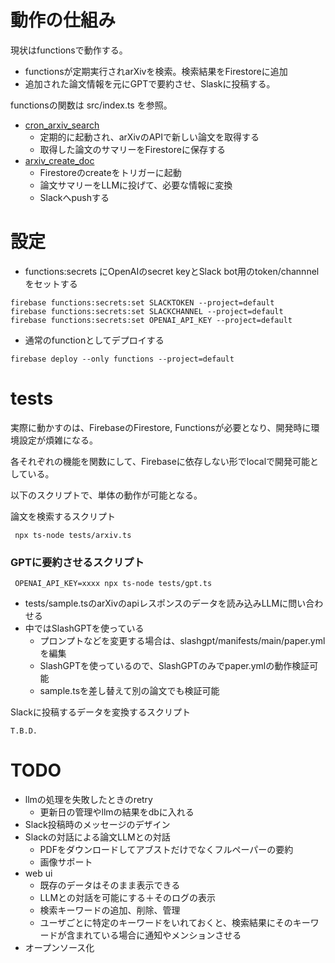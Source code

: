 

# 動作の仕組み

現状はfunctionsで動作する。

- functionsが定期実行されarXivを検索。検索結果をFirestoreに追加
- 追加された論文情報を元にGPTで要約させ、Slaskに投稿する。

functionsの関数は src/index.ts を参照。

- [cron_arxiv_search](./src/functions/arxiv/search.ts)
  - 定期的に起動され、arXivのAPIで新しい論文を取得する
  - 取得した論文のサマリーをFirestoreに保存する
- [arxiv_create_doc](./src/functions/arxiv/create_doc.ts)
  - Firestoreのcreateをトリガーに起動
  - 論文サマリーをLLMに投げて、必要な情報に変換
  - Slackへpushする

# 設定
- functions:secrets にOpenAIのsecret keyとSlack bot用のtoken/channnelをセットする
```
firebase functions:secrets:set SLACKTOKEN --project=default
firebase functions:secrets:set SLACKCHANNEL --project=default
firebase functions:secrets:set OPENAI_API_KEY --project=default
```

- 通常のfunctionとしてデプロイする
```
firebase deploy --only functions --project=default
```

# tests

実際に動かすのは、FirebaseのFirestore, Functionsが必要となり、開発時に環境設定が煩雑になる。

各それぞれの機能を関数にして、Firebaseに依存しない形でlocalで開発可能としている。

以下のスクリプトで、単体の動作が可能となる。

論文を検索するスクリプト

```
 npx ts-node tests/arxiv.ts
```

### GPTに要約させるスクリプト

```
 OPENAI_API_KEY=xxxx npx ts-node tests/gpt.ts
```

- tests/sample.tsのarXivのapiレスポンスのデータを読み込みLLMに問い合わせる
- 中ではSlashGPTを使っている
  - プロンプトなどを変更する場合は、slashgpt/manifests/main/paper.yml を編集
  - SlashGPTを使っているので、SlashGPTのみでpaper.ymlの動作検証可能
  - sample.tsを差し替えて別の論文でも検証可能

Slackに投稿するデータを変換するスクリプト

```
T.B.D.
```

# TODO

- llmの処理を失敗したときのretry
  - 更新日の管理やllmの結果をdbに入れる
- Slack投稿時のメッセージのデザイン
- Slackの対話による論文LLMとの対話
  - PDFをダウンロードしてアブストだけでなくフルペーパーの要約
  - 画像サポート
- web ui
  - 既存のデータはそのまま表示できる
  - LLMとの対話を可能にする＋そのログの表示
  - 検索キーワードの追加、削除、管理
  - ユーザごとに特定のキーワードをいれておくと、検索結果にそのキーワードが含まれている場合に通知やメンションさせる
- オープンソース化

